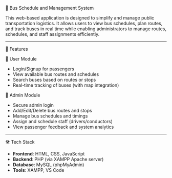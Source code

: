  🚌 Bus Schedule and Management System

This web-based application is designed to simplify and manage public transportation logistics. It allows users to view bus schedules, plan routes, and track buses in real time while enabling administrators to manage routes, schedules, and staff assignments efficiently.

---
🚀 Features

🔹 User Module
  - Login/Signup for passengers
  - View available bus routes and schedules
  - Search buses based on routes or stops
  - Real-time tracking of buses (with map integration)

🔹 Admin Module
  - Secure admin login
  - Add/Edit/Delete bus routes and stops
  - Manage bus schedules and timings
  - Assign and schedule staff (drivers/conductors)
  - View passenger feedback and system analytics

---

🛠️ Tech Stack

  - **Frontend**: HTML, CSS, JavaScript  
  - **Backend**: PHP (via XAMPP Apache server)  
  - **Database**: MySQL (phpMyAdmin)  
  - **Tools**: XAMPP, VS Code


